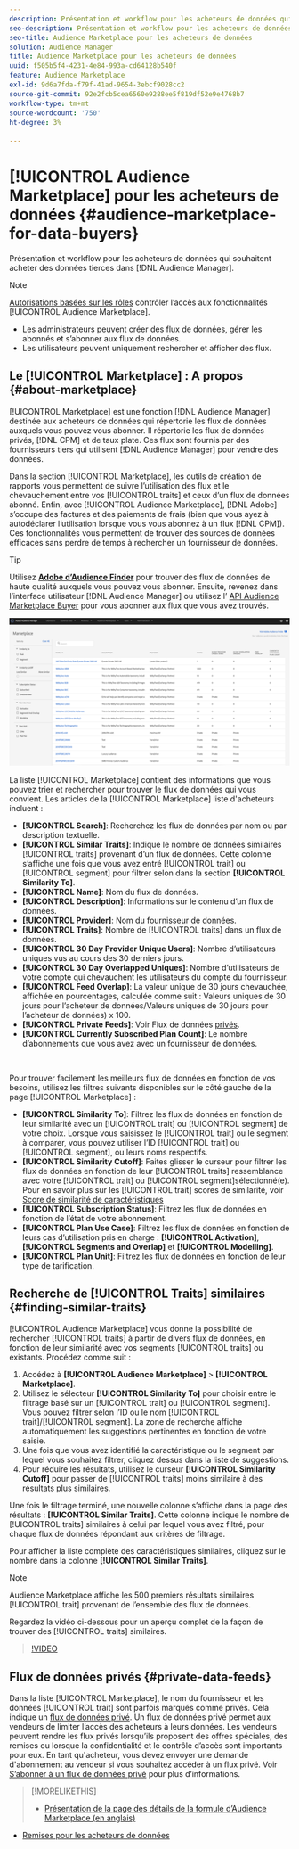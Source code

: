 ```yaml
---
description: Présentation et workflow pour les acheteurs de données qui souhaitent acheter des données tierces dans Audience Manager
seo-description: Présentation et workflow pour les acheteurs de données qui souhaitent acheter des données tierces dans Audience Manager
seo-title: Audience Marketplace pour les acheteurs de données
solution: Audience Manager
title: Audience Marketplace pour les acheteurs de données
uuid: f505b5f4-4231-4e84-993a-cd64128b540f
feature: Audience Marketplace
exl-id: 9d6a7fda-f79f-41ad-9654-3ebcf9028cc2
source-git-commit: 92e2fcb5cea6560e9288ee5f819df52e9e4768b7
workflow-type: tm+mt
source-wordcount: '750'
ht-degree: 3%

---
```


# [!UICONTROL Audience Marketplace] pour les acheteurs de données {#audience-marketplace-for-data-buyers}

Présentation et workflow pour les acheteurs de données qui souhaitent acheter des données tierces dans [!DNL Audience Manager].

>[!NOTE]
>[Autorisations basées sur les rôles](../../../reporting/reports-dashboard.md) contrôler l’accès aux fonctionnalités [!UICONTROL Audience Marketplace].
>
>* Les administrateurs peuvent créer des flux de données, gérer les abonnés et s’abonner aux flux de données.
>* Les utilisateurs peuvent uniquement rechercher et afficher des flux.


## Le [!UICONTROL Marketplace] : A propos {#about-marketplace}

[!UICONTROL Marketplace] est une fonction [!DNL Audience Manager] destinée aux acheteurs de données qui répertorie les flux de données auxquels vous pouvez vous abonner. Il répertorie les flux de données privés, [!DNL CPM] et de taux plate. Ces flux sont fournis par des fournisseurs tiers qui utilisent [!DNL Audience Manager] pour vendre des données.

Dans la section [!UICONTROL Marketplace], les outils de création de rapports vous permettent de suivre l’utilisation des flux et le chevauchement entre vos [!UICONTROL traits] et ceux d’un flux de données abonné. Enfin, avec [!UICONTROL Audience Marketplace], [!DNL Adobe] s’occupe des factures et des paiements de frais (bien que vous ayez à autodéclarer l’utilisation lorsque vous vous abonnez à un flux [!DNL CPM]). Ces fonctionnalités vous permettent de trouver des sources de données efficaces sans perdre de temps à rechercher un fournisseur de données.

>[!TIP]
>
>Utilisez **[Adobe d’Audience Finder](https://www.adobe-audience-finder.com/)** pour trouver des flux de données de haute qualité auxquels vous pouvez vous abonner. Ensuite, revenez dans l’interface utilisateur [!DNL Audience Manager] ou utilisez l’ [API Audience Marketplace Buyer](https://bank.demdex.com/portal/swagger/index.html#/Audience_Marketplace_Buyer_API) pour vous abonner aux flux que vous avez trouvés.

![customer-marketplace-overview](assets/buyer-marketplace-overview.png)

La liste [!UICONTROL Marketplace] contient des informations que vous pouvez trier et rechercher pour trouver le flux de données qui vous convient. Les articles de la [!UICONTROL Marketplace] liste d&#39;acheteurs incluent :

* **[!UICONTROL Search]**: Recherchez les flux de données par nom ou par description textuelle.
* **[!UICONTROL Similar Traits]**: Indique le nombre de données similaires  [!UICONTROL traits] provenant d’un flux de données. Cette colonne s’affiche une fois que vous avez entré [!UICONTROL trait] ou [!UICONTROL segment] pour filtrer selon dans la section **[!UICONTROL Similarity To]**.
* **[!UICONTROL Name]**: Nom du flux de données.
* **[!UICONTROL Description]**: Informations sur le contenu d’un flux de données.
* **[!UICONTROL Provider]**: Nom du fournisseur de données.
* **[!UICONTROL Traits]**: Nombre de  [!UICONTROL traits] dans un flux de données.
* **[!UICONTROL 30 Day Provider Unique Users]**: Nombre d’utilisateurs uniques vus au cours des 30 derniers jours.
* **[!UICONTROL 30 Day Overlapped Uniques]**: Nombre d’utilisateurs de votre compte qui chevauchent les utilisateurs du compte du fournisseur.
* **[!UICONTROL Feed Overlap]**: La valeur unique de 30 jours chevauchée, affichée en pourcentages, calculée comme suit : Valeurs uniques de 30 jours pour l’acheteur de données/Valeurs uniques de 30 jours pour l’acheteur de données) x 100.
* **[!UICONTROL Private Feeds]**: Voir Flux de données  [privés](../../../features/audience-marketplace/marketplace-private-feeds.md).
* **[!UICONTROL Currently Subscribed Plan Count]**: Le nombre d’abonnements que vous avez avec un fournisseur de données.

 

Pour trouver facilement les meilleurs flux de données en fonction de vos besoins, utilisez les filtres suivants disponibles sur le côté gauche de la page [!UICONTROL Marketplace] :

* **[!UICONTROL Similarity To]**: Filtrez les flux de données en fonction de leur similarité avec un  [!UICONTROL trait] ou  [!UICONTROL segment] de votre choix. Lorsque vous saisissez le [!UICONTROL trait] ou le segment à comparer, vous pouvez utiliser l’ID [!UICONTROL trait] ou [!UICONTROL segment], ou leurs noms respectifs.
* **[!UICONTROL Similarity Cutoff]**: Faites glisser le curseur pour filtrer les flux de données en fonction de leur  [!UICONTROL traits] ressemblance avec votre  [!UICONTROL trait]  ou  [!UICONTROL segment]sélectionné(e). Pour en savoir plus sur les [!UICONTROL trait] scores de similarité, voir [Score de similarité de caractéristiques](../../segments/trait-recommendations.md#trait-similarity-score)
* **[!UICONTROL Subscription Status]**: Filtrez les flux de données en fonction de l’état de votre abonnement.
* **[!UICONTROL Plan Use Case]**: Filtrez les flux de données en fonction de leurs cas d’utilisation pris en charge :  **[!UICONTROL Activation]**,  **[!UICONTROL Segments and Overlap]** et  **[!UICONTROL Modelling]**.
* **[!UICONTROL Plan Unit]**: Filtrez les flux de données en fonction de leur type de tarification.

## Recherche de [!UICONTROL Traits] similaires {#finding-similar-traits}

[!UICONTROL Audience Marketplace] vous donne la possibilité de rechercher  [!UICONTROL traits] à partir de divers flux de données, en fonction de leur similarité avec vos segments  [!UICONTROL traits] ou existants. Procédez comme suit :

1. Accédez à **[!UICONTROL Audience Marketplace]** > **[!UICONTROL Marketplace]**.
2. Utilisez le sélecteur **[!UICONTROL Similarity To]** pour choisir entre le filtrage basé sur un [!UICONTROL trait] ou [!UICONTROL segment]. Vous pouvez filtrer selon l’ID ou le nom [!UICONTROL trait]/[!UICONTROL segment]. La zone de recherche affiche automatiquement les suggestions pertinentes en fonction de votre saisie.
3. Une fois que vous avez identifié la caractéristique ou le segment par lequel vous souhaitez filtrer, cliquez dessus dans la liste de suggestions.
4. Pour réduire les résultats, utilisez le curseur **[!UICONTROL Similarity Cutoff]** pour passer de [!UICONTROL traits] moins similaire à des résultats plus similaires.

Une fois le filtrage terminé, une nouvelle colonne s’affiche dans la page des résultats : **[!UICONTROL Similar Traits]**. Cette colonne indique le nombre de [!UICONTROL traits] similaires à celui par lequel vous avez filtré, pour chaque flux de données répondant aux critères de filtrage.

Pour afficher la liste complète des caractéristiques similaires, cliquez sur le nombre dans la colonne **[!UICONTROL Similar Traits]**.

>[!NOTE]
>
> Audience Marketplace affiche les 500 premiers résultats similaires [!UICONTROL trait] provenant de l’ensemble des flux de données.

Regardez la vidéo ci-dessous pour un aperçu complet de la façon de trouver des [!UICONTROL traits] similaires.

>[!VIDEO](https://video.tv.adobe.com/v/29370/)

## Flux de données privés {#private-data-feeds}

Dans la liste [!UICONTROL Marketplace], le nom du fournisseur et les données [!UICONTROL trait] sont parfois marqués comme privés. Cela indique un [flux de données privé](../../../features/audience-marketplace/marketplace-private-feeds.md). Un flux de données privé permet aux vendeurs de limiter l’accès des acheteurs à leurs données. Les vendeurs peuvent rendre les flux privés lorsqu’ils proposent des offres spéciales, des remises ou lorsque la confidentialité et le contrôle d’accès sont importants pour eux. En tant qu&#39;acheteur, vous devez envoyer une demande d&#39;abonnement au vendeur si vous souhaitez accéder à un flux privé. Voir [S’abonner à un flux de données privé](../../../features/audience-marketplace/marketplace-data-buyers/marketplace-manage-subscriptions.md#subscript-private-data-feed) pour plus d’informations.

>[!MORELIKETHIS]
>
>* [Présentation de la page des détails de la formule d’Audience Marketplace (en anglais)](../../../features/audience-marketplace/marketplace-data-buyers/marketplace-manage-subscriptions.md#marketplace-buyer-details)
* [Remises pour les acheteurs de données](../../../features/audience-marketplace/marketplace-data-buyers/marketplace-manage-subscriptions.md#buyer-discount)

